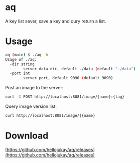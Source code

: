 # aq
A key list sever, save a key and qury return a list.
# Usage
```bash
aq (main) $ ./aq -h
Usage of ./aq:
  -dir string
        server data dir, default ./data (default "./data")
  -port int
        server port, default 9090 (default 9090)
```
Post an image to the server:
```bash
curl -X POST http://localhost:8081/image/{name}:{tag}
```
Query image version list:
```bash
curl http://localhost:8081/image/{{name}
```

# Download
[https://github.com/hellojukay/aq/releases](https://github.com/hellojukay/aq/releases)
